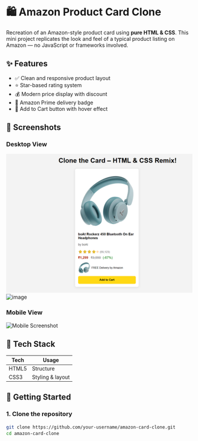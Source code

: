 # 🛍️ Amazon Product Card Clone

Recreation of an Amazon-style product card using **pure HTML & CSS**. This mini project replicates the look and feel of a typical product listing on Amazon — no JavaScript or frameworks involved.

## ✨ Features

- ✅ Clean and responsive product layout
- ⭐ Star-based rating system
- 💰 Modern price display with discount
- 🚚 Amazon Prime delivery badge
- 🛒 Add to Cart button with hover effect

## 📸 Screenshots

### Desktop View
![Desktop Screenshot](image.png)
![image](https://github.com/user-attachments/assets/7c771d47-9f5d-48a6-a12b-2ec45a8f3649)


### Mobile View
![Mobile Screenshot](screenshots/mobile-view.png)

## 🧩 Tech Stack

| Tech | Usage |
|------|-------|
| HTML5 | Structure |
| CSS3  | Styling & layout |

## 🚀 Getting Started

### 1. Clone the repository

```bash
git clone https://github.com/your-username/amazon-card-clone.git
cd amazon-card-clone

